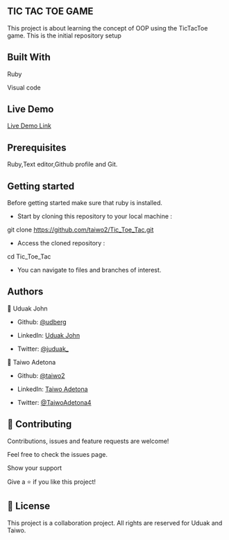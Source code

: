 ## TIC TAC TOE GAME

</h1>This project is about learning the concept of OOP using the TicTacToe game.
This is the initial repository setup
</h1>

## Built With

Ruby

Visual code

## Live Demo

[Live Demo Link]()

## Prerequisites

Ruby,Text editor,Github profile and Git.

## Getting started

Before getting started make sure that ruby is installed.

- Start by cloning this repository to your local machine :

git clone https://github.com/taiwo2/Tic_Toe_Tac.git


- Access the cloned repository :


cd Tic_Toe_Tac

- You can navigate to files and branches of interest.

## Authors

👤 Uduak John

- Github: [@udberg](https://github.com/udberg)

- LinkedIn: [Uduak John](https://www.linkedin.com/in/uduak-john-090059105/)

- Twitter: [@juduak_](https://twitter.com/juduak_)

👤 Taiwo Adetona

- Github: [@taiwo2](https://github.com/taiwo2)

- LinkedIn: [Taiwo Adetona](https://www.linkedin.com/in/taiwo-waliyullahi-adetona-988898180/)

- Twitter: [@TaiwoAdetona4](https://twitter.com/TaiwoAdetona4/)

## 🤝 Contributing

Contributions, issues and feature requests are welcome!

Feel free to check the issues page.

Show your support

Give a ⭐️ if you like this project!

## 📝 License

This project is a collaboration project. All rights are reserved for Uduak and Taiwo.
